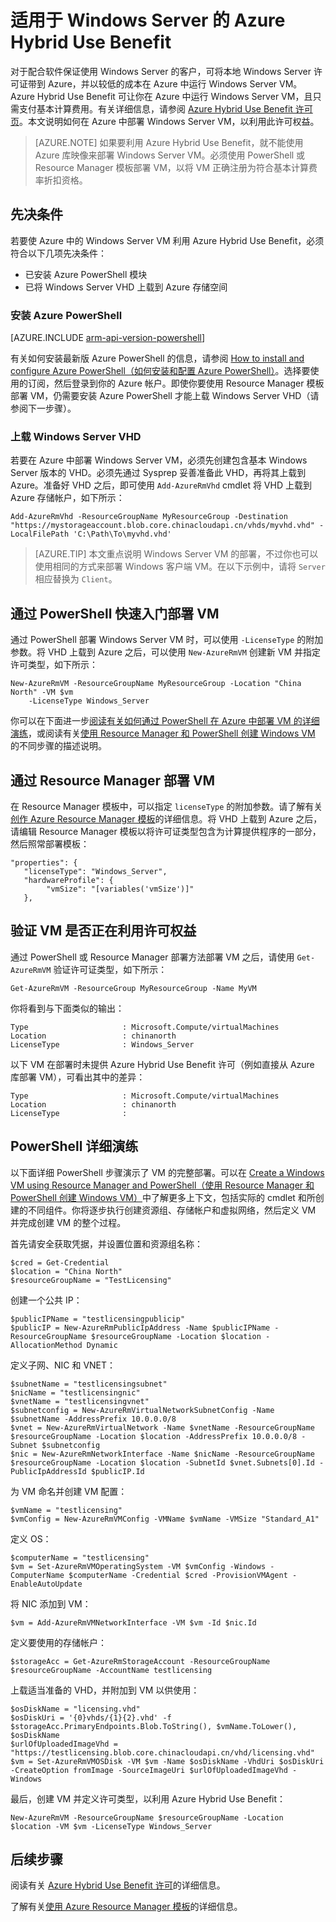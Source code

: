 <!-- ARM: tested -->

<properties
   pageTitle="适用于 Windows Server 的 Azure Hybrid Use Benefit | Azure"
   description="了解如何充分利用 Windows Server 软件保障权益，以将本地许可证带入 Azure"
   services="virtual-machines-windows"
   documentationCenter=""
   authors="iainfoulds"
   manager="timlt"
   editor=""/>

<tags
	ms.service="virtual-machines-windows"
	ms.date="05/03/2016"
	wacn.date=""/>

# 适用于 Windows Server 的 Azure Hybrid Use Benefit

对于配合软件保证使用 Windows Server 的客户，可将本地 Windows Server 许可证带到 Azure，并以较低的成本在 Azure 中运行 Windows Server VM。Azure Hybrid Use Benefit 可让你在 Azure 中运行 Windows Server VM，且只需支付基本计算费用。有关详细信息，请参阅 [Azure Hybrid Use Benefit 许可页](https://azure.microsoft.com/pricing/hybrid-use-benefit/)。本文说明如何在 Azure 中部署 Windows Server VM，以利用此许可权益。

> [AZURE.NOTE] 如果要利用 Azure Hybrid Use Benefit，就不能使用 Azure 库映像来部署 Windows Server VM。必须使用 PowerShell 或 Resource Manager 模板部署 VM，以将 VM 正确注册为符合基本计算费率折扣资格。

## 先决条件
若要使 Azure 中的 Windows Server VM 利用 Azure Hybrid Use Benefit，必须符合以下几项先决条件：

- 已安装 Azure PowerShell 模块
- 已将 Windows Server VHD 上载到 Azure 存储空间

### 安装 Azure PowerShell

[AZURE.INCLUDE [arm-api-version-powershell](../includes/arm-api-version-powershell.md)]

有关如何安装最新版 Azure PowerShell 的信息，请参阅 [How to install and configure Azure PowerShell（如何安装和配置 Azure PowerShell）](/documentation/articles/powershell-install-configure)。选择要使用的订阅，然后登录到你的 Azure 帐户。即使你要使用 Resource Manager 模板部署 VM，仍需要安装 Azure PowerShell 才能上载 Windows Server VHD（请参阅下一步骤）。

### 上载 Windows Server VHD

若要在 Azure 中部署 Windows Server VM，必须先创建包含基本 Windows Server 版本的 VHD。必须先通过 Sysprep 妥善准备此 VHD，再将其上载到 Azure。准备好 VHD 之后，即可使用 `Add-AzureRmVhd` cmdlet 将 VHD 上载到 Azure 存储帐户，如下所示：

```
Add-AzureRmVhd -ResourceGroupName MyResourceGroup -Destination "https://mystorageaccount.blob.core.chinacloudapi.cn/vhds/myvhd.vhd" -LocalFilePath 'C:\Path\To\myvhd.vhd'
```

> [AZURE.TIP] 本文重点说明 Windows Server VM 的部署，不过你也可以使用相同的方式来部署 Windows 客户端 VM。在以下示例中，请将 `Server` 相应替换为 `Client`。

## 通过 PowerShell 快速入门部署 VM
通过 PowerShell 部署 Windows Server VM 时，可以使用 `-LicenseType` 的附加参数。将 VHD 上载到 Azure 之后，可以使用 `New-AzureRmVM` 创建新 VM 并指定许可类型，如下所示：

	New-AzureRmVM -ResourceGroupName MyResourceGroup -Location "China North" -VM $vm
	    -LicenseType Windows_Server

你可以在下面进一步[阅读有关如何通过 PowerShell 在 Azure 中部署 VM 的详细演练](/documentation/articles/virtual-machines-windows-hybrid-use-benefit-licensing#deploy-windows-server-vm-via-powershell-detailed-walkthrough)，或阅读有关[使用 Resource Manager 和 PowerShell 创建 Windows VM](/documentation/articles/virtual-machines-windows-ps-create) 的不同步骤的描述说明。

## 通过 Resource Manager 部署 VM
在 Resource Manager 模板中，可以指定 `licenseType` 的附加参数。请了解有关[创作 Azure Resource Manager 模板](/documentation/articles/resource-group-authoring-templates)的详细信息。将 VHD 上载到 Azure 之后，请编辑 Resource Manager 模板以将许可证类型包含为计算提供程序的一部分，然后照常部署模板：

	"properties": {  
	   "licenseType": "Windows_Server",
	   "hardwareProfile": {
	        "vmSize": "[variables('vmSize')]"
	   },
 
## 验证 VM 是否正在利用许可权益
通过 PowerShell 或 Resource Manager 部署方法部署 VM 之后，请使用 `Get-AzureRmVM` 验证许可证类型，如下所示：

	Get-AzureRmVM -ResourceGroup MyResourceGroup -Name MyVM

你将看到与下面类似的输出：

	Type                     : Microsoft.Compute/virtualMachines
	Location                 : chinanorth
	LicenseType              : Windows_Server

以下 VM 在部署时未提供 Azure Hybrid Use Benefit 许可（例如直接从 Azure 库部署 VM），可看出其中的差异：

	Type                     : Microsoft.Compute/virtualMachines
	Location                 : chinanorth
	LicenseType              : 

## PowerShell 详细演练

以下面详细 PowerShell 步骤演示了 VM 的完整部署。可以在 [Create a Windows VM using Resource Manager and PowerShell（使用 Resource Manager 和 PowerShell 创建 Windows VM）](/documentation/articles/virtual-machines-windows-ps-create)中了解更多上下文，包括实际的 cmdlet 和所创建的不同组件。你将逐步执行创建资源组、存储帐户和虚拟网络，然后定义 VM 并完成创建 VM 的整个过程。
 
首先请安全获取凭据，并设置位置和资源组名称：

	$cred = Get-Credential
	$location = "China North"
	$resourceGroupName = "TestLicensing"

创建一个公共 IP：

	$publicIPName = "testlicensingpublicip"
	$publicIP = New-AzureRmPublicIpAddress -Name $publicIPName -ResourceGroupName $resourceGroupName -Location $location -AllocationMethod Dynamic

定义子网、NIC 和 VNET：

	$subnetName = "testlicensingsubnet"
	$nicName = "testlicensingnic"
	$vnetName = "testlicensingvnet"
	$subnetconfig = New-AzureRmVirtualNetworkSubnetConfig -Name $subnetName -AddressPrefix 10.0.0.0/8
	$vnet = New-AzureRmVirtualNetwork -Name $vnetName -ResourceGroupName $resourceGroupName -Location $location -AddressPrefix 10.0.0.0/8 -Subnet $subnetconfig
	$nic = New-AzureRmNetworkInterface -Name $nicName -ResourceGroupName $resourceGroupName -Location $location -SubnetId $vnet.Subnets[0].Id -PublicIpAddressId $publicIP.Id

为 VM 命名并创建 VM 配置：

	$vmName = "testlicensing"
	$vmConfig = New-AzureRmVMConfig -VMName $vmName -VMSize "Standard_A1"

定义 OS：

	$computerName = "testlicensing"
	$vm = Set-AzureRmVMOperatingSystem -VM $vmConfig -Windows -ComputerName $computerName -Credential $cred -ProvisionVMAgent -EnableAutoUpdate

将 NIC 添加到 VM：

	$vm = Add-AzureRmVMNetworkInterface -VM $vm -Id $nic.Id

定义要使用的存储帐户：

	$storageAcc = Get-AzureRmStorageAccount -ResourceGroupName $resourceGroupName -AccountName testlicensing


上载适当准备的 VHD，并附加到 VM 以供使用：

	$osDiskName = "licensing.vhd"
	$osDiskUri = '{0}vhds/{1}{2}.vhd' -f $storageAcc.PrimaryEndpoints.Blob.ToString(), $vmName.ToLower(), $osDiskName
	$urlOfUploadedImageVhd = "https://testlicensing.blob.core.chinacloudapi.cn/vhd/licensing.vhd"
	$vm = Set-AzureRmVMOSDisk -VM $vm -Name $osDiskName -VhdUri $osDiskUri -CreateOption fromImage -SourceImageUri $urlOfUploadedImageVhd -Windows

最后，创建 VM 并定义许可类型，以利用 Azure Hybrid Use Benefit：

	New-AzureRmVM -ResourceGroupName $resourceGroupName -Location $location -VM $vm -LicenseType Windows_Server

## 后续步骤

阅读有关 [Azure Hybrid Use Benefit 许可](https://azure.microsoft.com/pricing/hybrid-use-benefit/)的详细信息。

了解有关[使用 Azure Resource Manager 模板](/documentation/articles/resource-group-overview)的详细信息。
<!---HONumber=Mooncake_0613_2016-->